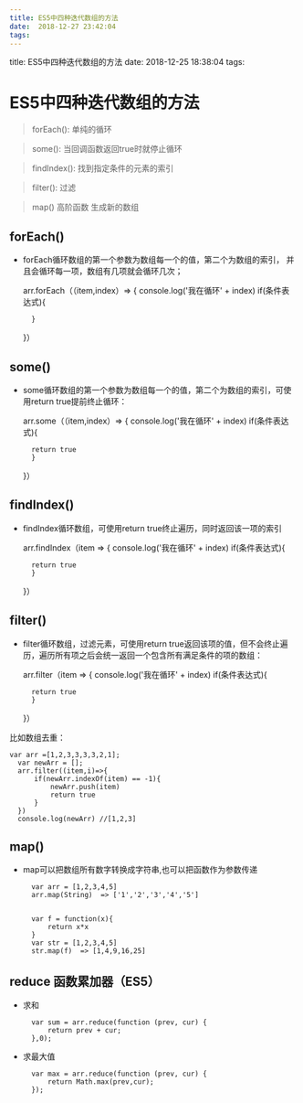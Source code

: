 ```yaml
---
title: ES5中四种迭代数组的方法
date:  2018-12-27 23:42:04
tags:
---
```

title: ES5中四种迭代数组的方法
date: 2018-12-25 18:38:04
tags:

# ES5中四种迭代数组的方法
> forEach(): 单纯的循环  

> some(): 当回调函数返回true时就停止循环

> findIndex(): 找到指定条件的元素的索引

> filter(): 过滤

>  map() 高阶函数 生成新的数组 
 


## forEach()
- forEach循环数组的第一个参数为数组每一个的值，第二个为数组的索引，
  并且会循环每一项，数组有几项就会循环几次；

  	arr.forEach（（item,index）=> {
  		console.log('我在循环' + index)
  		if(条件表达式){
  		
  		}
  	}）

## some()
- some循环数组的第一个参数为数组每一个的值，第二个为数组的索引，可使用return true提前终止循环：

  	arr.some（（item,index）=> {
  		console.log('我在循环' + index)
  		if(条件表达式){
  			
  		return true
  		}
  	}）

## findIndex()
- findIndex循环数组，可使用return true终止遍历，同时返回该一项的索引

  	arr.findIndex（item => {
  		console.log('我在循环' + index)
  		if(条件表达式){
  			
  		return true
  		}
  	}）

## filter()
- filter循环数组，过滤元素，可使用return true返回该项的值，但不会终止遍历，遍历所有项之后会统一返回一个包含所有满足条件的项的数组：

  	arr.filter（item => {
  		console.log('我在循环' + index)
  		if(条件表达式){
  			
  		return true
  		}
  	}）

比如数组去重：

	var arr =[1,2,3,3,3,3,2,1];
      var newArr = [];
      arr.filter((item,i)=>{
          if(newArr.indexOf(item) == -1){
              newArr.push(item)      
              return true
          }
      })  
      console.log(newArr) //[1,2,3]

## map()
- map可以把数组所有数字转换成字符串,也可以把函数作为参数传递

		var arr = [1,2,3,4,5]
		arr.map(String)  => ['1','2','3','4','5']


		var f = function(x){
			return x*x
		}
		var str = [1,2,3,4,5]
		str.map(f)  => [1,4,9,16,25]

## reduce 函数累加器（ES5）
- 求和

		var sum = arr.reduce(function (prev, cur) {
			return prev + cur;
		},0);

- 求最大值

		var max = arr.reduce(function (prev, cur) {
			return Math.max(prev,cur);
		});